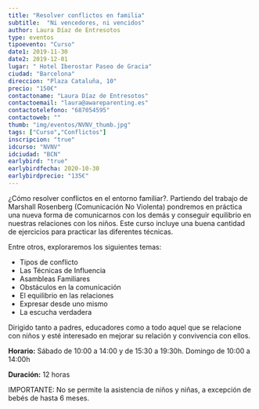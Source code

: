 ```yaml
---
title: "Resolver conflictos en familia"
subtitle:  "Ni vencedores, ni vencidos"
author: Laura Díaz de Entresotos
type: eventos
tipoevento: "Curso"
date1: 2019-11-30
date2: 2019-12-01
lugar: " Hotel Iberostar Paseo de Gracia"
ciudad: "Barcelona"
direccion: "Plaza Cataluña, 10"
precio: "150€"
contactoname: "Laura Díaz de Entresotos"
contactoemail: "laura@awareparenting.es"
contactotelefono: "687054595"
contactoweb: ""
thumb: "img/eventos/NVNV_thumb.jpg"
tags: ["Curso","Conflictos"]
inscripcion: "true"
idcurso: "NVNV"
idciudad: "BCN"
earlybird: "true"
earlybirdfecha: 2020-10-30
earlybirdprecio: "135€"
---
```

¿Cómo resolver conflictos en el entorno familiar?. Partiendo del trabajo de Marshall Rosenberg (Comunicación No Violenta) pondremos en práctica una nueva forma de comunicarnos con los demás y conseguir equilibrio en nuestras relaciones con los niños. Este curso incluye una buena cantidad de ejercicios para practicar las diferentes técnicas. 

Entre otros, exploraremos los siguientes temas:

- Tipos de conflicto
- Las Técnicas de Influencia
- Asambleas Familiares
- Obstáculos en la comunicación
- El equilibrio en las relaciones
- Expresar desde uno mismo
- La escucha verdadera

Dirigido tanto a padres, educadores como a todo aquel que se relacione con niños y esté interesado en mejorar su relación y convivencia con ellos.

**Horario:** Sábado de 10:00 a 14:00 y de 15:30 a 19:30h. Domingo de 10:00 a 14:00h

**Duración:** 12 horas

IMPORTANTE: No se permite la asistencia de niños y niñas, a excepción de bebés de hasta 6 meses.